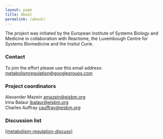 ```yaml
---
layout: page
title: About
permalink: /about/
---
```


The project was initiated by the European Institute of Systems Biology and Medicine in collaboration with Reactome, the Luxembough Centre for Systems Biomedicine and the Insitut Curie.

### Contact

To join the effort please use this email address:<br />
[metabolismregulation@googlegroups.com](mailto:metabolismregulation@googlegroups.com)

### Project coordinators

Alexander Mazein [amazein@eisbm.org](mailto:amazein@eisbm.org)<br />
Irina Balaur [ibalaur@eisbm.org](mailto:ibalaur@eisbm.org)<br />
Charles Auffray [cauffray@eisbm.org](mailto:cauffray@eisbm.org)

### Discussion list

[[metabolism-regulation-discuss]](https://groups.google.com/forum/#!forum/metabolism-regulation-discuss)
